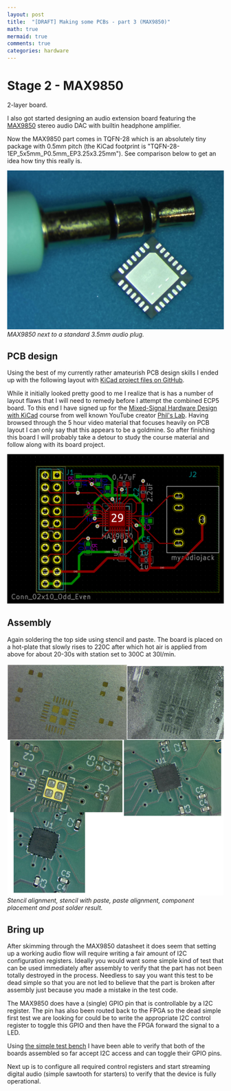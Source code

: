```yaml
---
layout: post
title:  "[DRAFT] Making some PCBs - part 3 (MAX9850)"
math: true
mermaid: true
comments: true
categories: hardware
---
```


# Stage 2 - MAX9850
2-layer board.

I also got started designing an audio extension board featuring the
[MAX9850](https://www.maximintegrated.com/en/products/analog/audio/MAX9850.html)
stereo audio DAC with builtin headphone amplifier.

Now the MAX9850 part comes in TQFN-28 which is an absolutely tiny package with
0.5mm pitch (the KiCad footprint is "TQFN-28-1EP_5x5mm_P0.5mm_EP3.25x3.25mm").
See comparison below to get an idea how tiny this really is.

![](/download/pcb/max9850-size-comp.jpg)
*MAX9850 next to a standard 3.5mm audio plug.*

## PCB design

Using the best of my currently rather amateurish PCB design skills I ended up
with the following layout with [KiCad project files on
GitHub](https://github.com/markus-zzz/mydacboard).

While it initially looked pretty good to me I realize that is has a number of
layout flaws that I will need to remedy before I attempt the combined ECP5
board. To this end I have signed up for the [Mixed-Signal Hardware Design with
KiCad](https://www.phils-lab.net/courses) course from well known YouTube
creator [Phil's Lab](https://www.phils-lab.net/). Having browsed through the 5
hour video material that focuses heavily on PCB layout I can only say that this
appears to be a goldmine. So after finishing this board I will probably take a
detour to study the course material and follow along with its board project.

![PCB layout](/download/pcb/dac-layout.png)


## Assembly

Again soldering the top side using stencil and paste. The board is placed on a
hot-plate that slowly rises to 220C after which hot air is applied from above
for about 20-30s with station set to 300C at 30l/min.

![](/download/pcb/max9850-full.jpg)
*Stencil alignment, stencil with paste, paste alignment, component placement
and post solder result.*

## Bring up

After skimming through the MAX9850 datasheet it does seem that setting up a
working audio flow will require writing a fair amount of I2C configuration
registers. Ideally you would want some simple kind of test that can be used
immediately after assembly to verify that the part has not been totally
destroyed in the process. Needless to say you want this test to be dead simple
so that you are not led to believe that the part is broken after assembly just
because you made a mistake in the test code.

The MAX9850 does have a (single) GPIO pin that is controllable by a I2C
register. The pin has also been routed back to the FPGA so the dead simple
first test we are looking for could be to write the appropriate I2C control
register to toggle this GPIO and then have the FPGA forward the signal to a
LED.

Using [the simple test bench](https://github.com/markus-zzz/max9850-test) I
have been able to verify that both of the boards assembled so far accept I2C
access and can toggle their GPIO pins.

Next up is to configure all required control registers and start streaming
digital audio (simple sawtooth for starters) to verify that the device is fully
operational.

